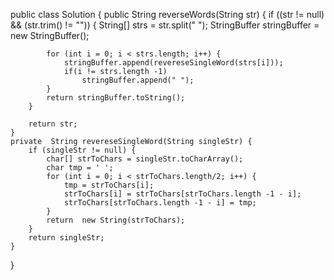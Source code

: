 public class Solution {
    public String reverseWords(String str) {
        	if ((str != null) && (str.trim() != "")) {
			String[] strs = str.split(" ");
	        StringBuffer stringBuffer = new StringBuffer();
	        
	        for (int i = 0; i < strs.length; i++) {
	        	stringBuffer.append(revereseSingleWord(strs[i]));
	        	if(i != strs.length -1)
	        	    stringBuffer.append(" ");
			}
	        return stringBuffer.toString();
		}
		
		return str;
    }
    private  String revereseSingleWord(String singleStr) {
		if (singleStr != null) {
			char[] strToChars = singleStr.toCharArray();
			char tmp = ' ';
			for (int i = 0; i < strToChars.length/2; i++) {
				tmp = strToChars[i];
				strToChars[i] = strToChars[strToChars.length -1 - i];
				strToChars[strToChars.length -1 - i] = tmp;
			}
			return  new String(strToChars);
		}
		return singleStr;
	}
}